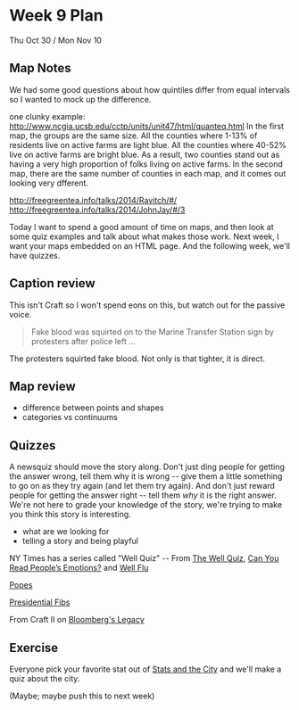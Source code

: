 # Week 9 Plan
Thu Oct 30 / Mon Nov 10

## Map Notes

We had some good questions about how quintiles differ from equal intervals so I wanted to mock up the difference.

one clunky example: <http://www.ncgia.ucsb.edu/cctp/units/unit47/html/quanteq.html>
In the first map, the groups are the same size. All the counties where 1-13% of residents live on active farms are light blue. All the counties where 40-52% live on active farms are bright blue. As a result, two counties stand out as having a very high proportion of folks living on active farms. 
In the second map, there are the same number of counties in each map, and it comes out looking very dfferent. 

<http://freegreentea.info/talks/2014/Ravitch/#/>
<http://freegreentea.info/talks/2014/JohnJay/#/3>

Today I want to spend a good amount of time on maps, and then look at some quiz examples and talk about what makes those work. Next week, I want your maps embedded on an HTML page. And the following week, we'll have quizzes. 

## Caption review

This isn't Craft so I won't spend eons on this, but watch out for the passive voice. 

> Fake blood was squirted on to the Marine Transfer Station sign by protesters after police left ... 

The protesters squirted fake blood. Not only is that tighter, it is direct. 

## Map review 

+ difference between points and shapes
+ categories vs continuums


## Quizzes

A newsquiz should move the story along. Don't just ding people for getting the answer wrong, tell them why it is wrong -- give them a little something to go on as they try again (and let them try again). And don't just reward people for getting the answer right -- tell them *why* it is the right answer. We're not here to grade your knowledge of the story, we're trying to make you think this story is interesting. 

+ what are we looking for
+ telling a story and being playful

NY Times has a series called "Well Quiz" -- From [The Well Quiz](http://well.blogs.nytimes.com/category/the-well-quiz/), 
[Can You Read People’s Emotions?](http://well.blogs.nytimes.com/2013/10/03/well-quiz-the-mind-behind-the-eyes/) and [Well Flu](http://well.blogs.nytimes.com/2013/02/13/the-well-flu-quiz/)

[Popes](http://www.nytimes.com/interactive/2013/03/18/world/pope-quotes.html) 

[Presidential Fibs](http://ralphvacca.org/fibber/game/index.html)

From Craft II on [Bloomberg's Legacy](http://bloomberglegacy.nycitynewsservice.com/bloombergs-new-york-city-take-the-quiz/)

## Exercise
Everyone pick your favorite stat out of [Stats and the City](http://mycrains.crainsnewyork.com/stats-and-the-city/boroughs) and we'll make a quiz about the city.

(Maybe; maybe push this to next week)

